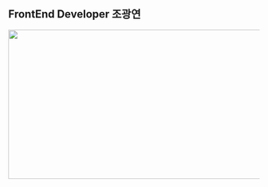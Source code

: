 <h2>FrontEnd Developer 조광연</h2>

<a href="https://github.com/devxb/gitanimals">
<img
  src="https://render.gitanimals.org/farms/rhkdwh91"
  width="600"
  height="300"
/>
</a>
